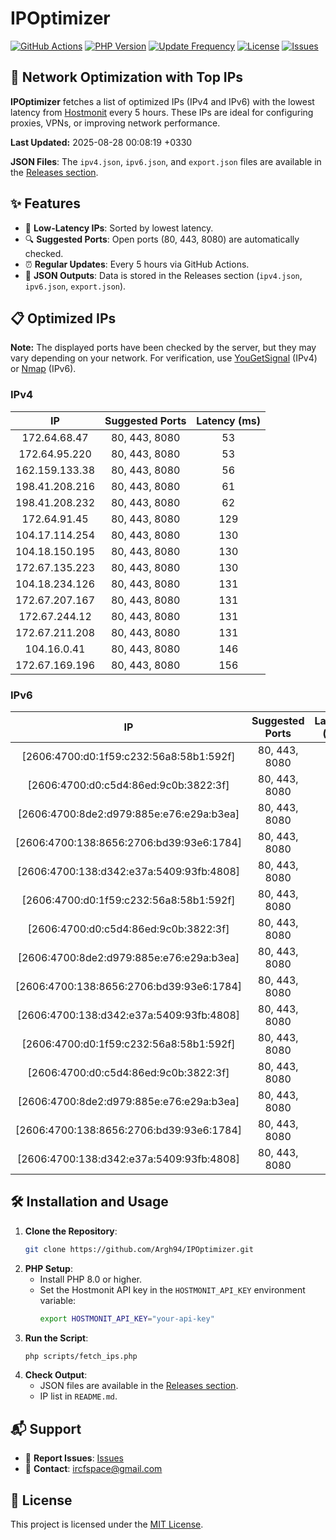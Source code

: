 # IPOptimizer

[![GitHub Actions](https://github.com/Argh94/IPOptimizer/workflows/IPOptimizer/badge.svg)](https://github.com/Argh94/IPOptimizer/actions)
[![PHP Version](https://img.shields.io/badge/PHP-8.0-blue)](https://www.php.net)
[![Update Frequency](https://img.shields.io/badge/Updates-Every%205%20Hours-green)](https://github.com/Argh94/IPOptimizer)
[![License](https://img.shields.io/badge/License-MIT-yellow)](https://opensource.org/licenses/MIT)
[![Issues](https://img.shields.io/github/issues/Argh94/IPOptimizer)](https://github.com/Argh94/IPOptimizer/issues)

## 🚀 Network Optimization with Top IPs

**IPOptimizer** fetches a list of optimized IPs (IPv4 and IPv6) with the lowest latency from [Hostmonit](https://hostmonit.com/) every 5 hours. These IPs are ideal for configuring proxies, VPNs, or improving network performance.

**Last Updated:** 2025-08-28 00:08:19 +0330

**JSON Files**: The `ipv4.json`, `ipv6.json`, and `export.json` files are available in the [Releases section](https://github.com/Argh94/IPOptimizer/releases).

## ✨ Features
- 📡 **Low-Latency IPs**: Sorted by lowest latency.
- 🔍 **Suggested Ports**: Open ports (80, 443, 8080) are automatically checked.
- ⏰ **Regular Updates**: Every 5 hours via GitHub Actions.
- 📄 **JSON Outputs**: Data is stored in the Releases section (`ipv4.json`, `ipv6.json`, `export.json`).

## 📋 Optimized IPs

**Note:** The displayed ports have been checked by the server, but they may vary depending on your network. For verification, use [YouGetSignal](https://www.yougetsignal.com/tools/open-ports/) (IPv4) or [Nmap](https://nmap.org/) (IPv6).

### IPv4
| IP | Suggested Ports | Latency (ms) |
|:---:|:---------------:|:------------:|
| 172.64.68.47 | 80, 443, 8080 | 53 |
| 172.64.95.220 | 80, 443, 8080 | 53 |
| 162.159.133.38 | 80, 443, 8080 | 56 |
| 198.41.208.216 | 80, 443, 8080 | 61 |
| 198.41.208.232 | 80, 443, 8080 | 62 |
| 172.64.91.45 | 80, 443, 8080 | 129 |
| 104.17.114.254 | 80, 443, 8080 | 130 |
| 104.18.150.195 | 80, 443, 8080 | 130 |
| 172.67.135.223 | 80, 443, 8080 | 130 |
| 104.18.234.126 | 80, 443, 8080 | 131 |
| 172.67.207.167 | 80, 443, 8080 | 131 |
| 172.67.244.12 | 80, 443, 8080 | 131 |
| 172.67.211.208 | 80, 443, 8080 | 131 |
| 104.16.0.41 | 80, 443, 8080 | 146 |
| 172.67.169.196 | 80, 443, 8080 | 156 |

### IPv6
| IP | Suggested Ports | Latency (ms) |
|:---:|:---------------:|:------------:|
| [2606:4700:d0:1f59:c232:56a8:58b1:592f] | 80, 443, 8080 | 3 |
| [2606:4700:d0:c5d4:86ed:9c0b:3822:3f] | 80, 443, 8080 | 3 |
| [2606:4700:8de2:d979:885e:e76:e29a:b3ea] | 80, 443, 8080 | 3 |
| [2606:4700:138:8656:2706:bd39:93e6:1784] | 80, 443, 8080 | 3 |
| [2606:4700:138:d342:e37a:5409:93fb:4808] | 80, 443, 8080 | 3 |
| [2606:4700:d0:1f59:c232:56a8:58b1:592f] | 80, 443, 8080 | 3 |
| [2606:4700:d0:c5d4:86ed:9c0b:3822:3f] | 80, 443, 8080 | 3 |
| [2606:4700:8de2:d979:885e:e76:e29a:b3ea] | 80, 443, 8080 | 3 |
| [2606:4700:138:8656:2706:bd39:93e6:1784] | 80, 443, 8080 | 3 |
| [2606:4700:138:d342:e37a:5409:93fb:4808] | 80, 443, 8080 | 3 |
| [2606:4700:d0:1f59:c232:56a8:58b1:592f] | 80, 443, 8080 | 3 |
| [2606:4700:d0:c5d4:86ed:9c0b:3822:3f] | 80, 443, 8080 | 3 |
| [2606:4700:8de2:d979:885e:e76:e29a:b3ea] | 80, 443, 8080 | 3 |
| [2606:4700:138:8656:2706:bd39:93e6:1784] | 80, 443, 8080 | 3 |
| [2606:4700:138:d342:e37a:5409:93fb:4808] | 80, 443, 8080 | 3 |

## 🛠️ Installation and Usage
1. **Clone the Repository**:
   ```bash
   git clone https://github.com/Argh94/IPOptimizer.git
   ```
2. **PHP Setup**:
   - Install PHP 8.0 or higher.
   - Set the Hostmonit API key in the `HOSTMONIT_API_KEY` environment variable:
     ```bash
     export HOSTMONIT_API_KEY="your-api-key"
     ```
3. **Run the Script**:
   ```bash
   php scripts/fetch_ips.php
   ```
4. **Check Output**:
   - JSON files are available in the [Releases section](https://github.com/Argh94/IPOptimizer/releases).
   - IP list in `README.md`.

## 📬 Support
- 🐛 **Report Issues**: [Issues](https://github.com/Argh94/IPOptimizer/issues)
- 📧 **Contact**: [ircfspace@gmail.com](mailto:ircfspace@gmail.com)

## 📄 License
This project is licensed under the [MIT License](https://github.com/Argh94/HandWave/blob/main/LICENCE).
